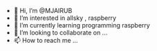 - 👋 Hi, I’m @MJAIRUB
- 👀 I’m interested in allsky , raspberry
- 🌱 I’m currently learning programming raspberry
- 💞️ I’m looking to collaborate on ...
- 📫 How to reach me ...

<!---
MJAIRUB/MJAIRUB is a ✨ special ✨ repository because its `README.md` (this file) appears on your GitHub profile.
You can click the Preview link to take a look at your changes.
--->
